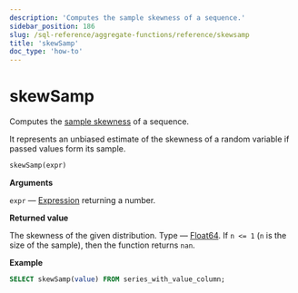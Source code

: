 ```yaml
---
description: 'Computes the sample skewness of a sequence.'
sidebar_position: 186
slug: /sql-reference/aggregate-functions/reference/skewsamp
title: 'skewSamp'
doc_type: 'how-to'
---
```


# skewSamp

Computes the [sample skewness](https://en.wikipedia.org/wiki/Skewness) of a sequence.

It represents an unbiased estimate of the skewness of a random variable if passed values form its sample.

```sql
skewSamp(expr)
```

**Arguments**

`expr` — [Expression](/sql-reference/syntax#expressions) returning a number.

**Returned value**

The skewness of the given distribution. Type — [Float64](../../../sql-reference/data-types/float.md). If `n <= 1` (`n` is the size of the sample), then the function returns `nan`.

**Example**

```sql
SELECT skewSamp(value) FROM series_with_value_column;
```
